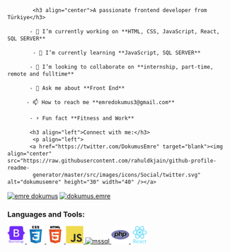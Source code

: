             <h3 align="center">A passionate frontend developer from Türkiye</h3>

           - 🔭 I’m currently working on **HTML, CSS, JavaScript, React, SQL SERVER**

            - 🌱 I’m currently learning **JavaScript, SQL SERVER**

           - 👯 I’m looking to collaborate on **internship, part-time, remote and fulltime**

           - 💬 Ask me about **Front End**

          - 📫 How to reach me **emredokumus3@gmail.com**

           - ⚡ Fun fact **Fitness and Work**

           <h3 align="left">Connect with me:</h3>
            <p align="left">
           <a href="https://twitter.com/DokumusEmre" target="blank"><img align="center" src="https://raw.githubusercontent.com/rahuldkjain/github-profile-readme- 
            generator/master/src/images/icons/Social/twitter.svg" alt="dokumusemre" height="30" width="40" /></a>
<a href="https://linkedin.com/in/emre-dokumuş-624301294" target="blank"><img align="center" src="https://raw.githubusercontent.com/rahuldkjain/github-profile-readme-generator/master/src/images/icons/Social/linked-in-alt.svg" alt="emre dokumus" height="30" width="40" /></a>
<a href="https://instagram.com/dokumus.emre" target="blank"><img align="center" src="https://raw.githubusercontent.com/rahuldkjain/github-profile-readme-generator/master/src/images/icons/Social/instagram.svg" alt="dokumus.emre" height="30" width="40" /></a>
</p>

<h3 align="left">Languages and Tools:</h3>
<p align="left"> <a href="https://getbootstrap.com" target="_blank" rel="noreferrer"> <img src="https://raw.githubusercontent.com/devicons/devicon/master/icons/bootstrap/bootstrap-plain-wordmark.svg" alt="bootstrap" width="40" height="40"/> </a> <a href="https://www.w3schools.com/css/" target="_blank" rel="noreferrer"> <img src="https://raw.githubusercontent.com/devicons/devicon/master/icons/css3/css3-original-wordmark.svg" alt="css3" width="40" height="40"/> </a> <a href="https://www.w3.org/html/" target="_blank" rel="noreferrer"> <img src="https://raw.githubusercontent.com/devicons/devicon/master/icons/html5/html5-original-wordmark.svg" alt="html5" width="40" height="40"/> </a> <a href="https://developer.mozilla.org/en-US/docs/Web/JavaScript" target="_blank" rel="noreferrer"> <img src="https://raw.githubusercontent.com/devicons/devicon/master/icons/javascript/javascript-original.svg" alt="javascript" width="40" height="40"/> </a> <a href="https://www.microsoft.com/en-us/sql-server" target="_blank" rel="noreferrer"> <img src="https://www.svgrepo.com/show/303229/microsoft-sql-server-logo.svg" alt="mssql" width="40" height="40"/> </a> <a href="https://www.php.net" target="_blank" rel="noreferrer"> <img src="https://raw.githubusercontent.com/devicons/devicon/master/icons/php/php-original.svg" alt="php" width="40" height="40"/> </a> <a href="https://reactjs.org/" target="_blank" rel="noreferrer"> <img src="https://raw.githubusercontent.com/devicons/devicon/master/icons/react/react-original-wordmark.svg" alt="react" width="40" height="40"/> </a> </p>
